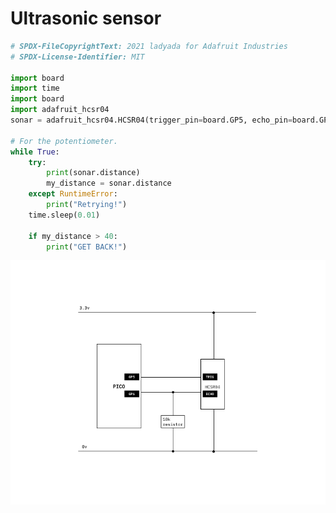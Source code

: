 # Ultrasonic sensor

```python
# SPDX-FileCopyrightText: 2021 ladyada for Adafruit Industries
# SPDX-License-Identifier: MIT

import board
import time
import board
import adafruit_hcsr04
sonar = adafruit_hcsr04.HCSR04(trigger_pin=board.GP5, echo_pin=board.GP6)

# For the potentiometer.
while True:
    try:
        print(sonar.distance)
        my_distance = sonar.distance
    except RuntimeError:
        print("Retrying!")
    time.sleep(0.01)

    if my_distance > 40:
        print("GET BACK!")
```


![ultrasonic_schematic](ultrasonic_schematic.png)
